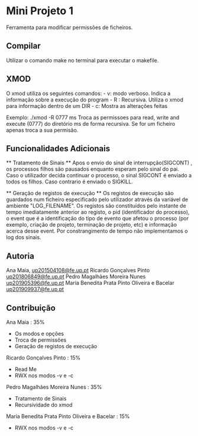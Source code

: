 # Mini Projeto 1

Ferramenta para modificar permissões de ficheiros.

## Compilar
Utilizar o comando make no terminal para executar o makefile.

## XMOD
O xmod utiliza os seguintes comandos:
    - v: modo verboso. Indica a informação sobre a execução do program
    - R : Recursiva. Utiliza o xmod para informação dentro de um DIR
    - c: Mostra as alterações feitas

Exemplo: ./xmod -R 0777 ms
Troca as permissoes para read, write and execute (0777) do diretório ms de forma recursiva. Se for um ficheiro apenas troca a sua permisão. 


## Funcionalidades Adicionais 
** Tratamento de Sinais ** 
Apos o envio do sinal de interrupção(SIGCONT) , os processos filhos são pausados enquanto esperam pelo sinal do pai. Caso o utilizador decida continuar o processo, o sinal SIGCONT é enviado a todos os filhos. Caso contrario é enviado o SIGKILL.

** Geração de registos de execução ** 
Os registos de execução são guardados num ficheiro especificado pelo utilizador através da variável de ambiente "LOG_FILENAME". Os registos são constituídos pelo instante de tempo imediatamente anterior ao registo, o pid (identificador do processo), o event que é a identificação do tipo de evento que afetou o processo (por exemplo, criação de projeto, terminação de projeto, etc) e informação acerca desse event. Por constrangimento de tempo não implementamos o log dos sinais.



## Autoria 
Ana Maia, up201504108@fe.up.pt
Ricardo Gonçalves Pinto up201806849@fe.up.pt
Pedro Magalhães Moreira Nunes up201905396@fe.up.pt
Maria Benedita Prata Pinto Oliveira e Bacelar up201909937@fe.up.pt


## Contribuição
Ana Maia : 35%
* Os modos e opções
* Troca de permissões
* Geração de registos de execução

Ricardo Gonçalves Pinto : 15%
* Read Me
* RWX nos modos -v e -c

Pedro Magalhães Moreira Nunes : 35%
* Tratamento de Sinais 
* Recursividade do xmod

Maria Benedita Prata Pinto Oliveira e Bacelar : 15%
* RWX nos modos -v e -c




